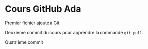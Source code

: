 # Cours GitHub Ada

Premier fichier ajouté à Git.

Deuxième commit du cours pour apprendre la commande `git pull`.

Quatrième commit
